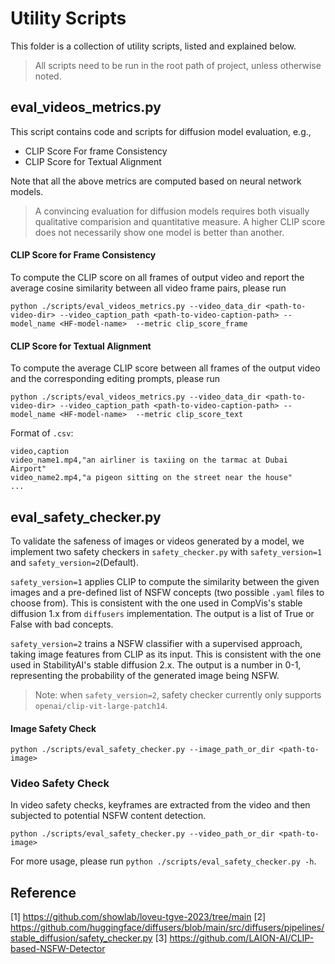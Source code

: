 # Utility Scripts

This folder is a collection of utility scripts, listed and explained below.

> All scripts need to be run in the root path of project, unless otherwise noted.

## eval_videos_metrics.py

This script contains code and scripts for diffusion model evaluation, e.g.,

- CLIP Score For frame Consistency
- CLIP Score for Textual Alignment


Note that all the above metrics are computed based on neural network models.

> A convincing evaluation for diffusion models requires both visually qualitative comparision and quantitative measure. A higher CLIP score does not necessarily show one model is better than another.


#### CLIP Score for Frame Consistency

To compute the CLIP score on all frames of output video and report the average cosine similarity between all video frame pairs, please run

```shell
python ./scripts/eval_videos_metrics.py --video_data_dir <path-to-video-dir> --video_caption_path <path-to-video-caption-path> --model_name <HF-model-name>  --metric clip_score_frame
```

#### CLIP Score for Textual Alignment

To compute the average CLIP score between all frames of the output video and the corresponding editing prompts, please run

```shell
python ./scripts/eval_videos_metrics.py --video_data_dir <path-to-video-dir> --video_caption_path <path-to-video-caption-path> --model_name <HF-model-name>  --metric clip_score_text
```

Format of `.csv`:
```
video,caption
video_name1.mp4,"an airliner is taxiing on the tarmac at Dubai Airport"
video_name2.mp4,"a pigeon sitting on the street near the house"
...
```



## eval_safety_checker.py

To validate the safeness of images or videos generated by a model, we implement two safety checkers in `safety_checker.py` with `safety_version=1` and `safety_version=2`(Default).

`safety_version=1` applies CLIP to compute the similarity between the given images and a pre-defined list of NSFW concepts (two possible `.yaml` files to choose from). This is consistent with the one used in CompVis's stable diffusion 1.x from `diffusers` implementation. The output is a list of True or False with bad concepts.

`safety_version=2` trains a NSFW classifier with a supervised approach, taking image features from CLIP as its input. This is consistent with the one used in StabilityAI's stable diffusion 2.x. The output is a number in 0-1, representing the probability of the generated image being NSFW.
> Note: when `safety_version=2`, safety checker currently only supports `openai/clip-vit-large-patch14`.

#### Image Safety Check

```
python ./scripts/eval_safety_checker.py --image_path_or_dir <path-to-image>
```

### Video Safety Check

In video safety checks, keyframes are extracted from the video and then subjected to potential NSFW content detection.

```
python ./scripts/eval_safety_checker.py --video_path_or_dir <path-to-image>
```

For more usage, please run `python ./scripts/eval_safety_checker.py -h`.

## Reference

[1] https://github.com/showlab/loveu-tgve-2023/tree/main
[2] https://github.com/huggingface/diffusers/blob/main/src/diffusers/pipelines/stable_diffusion/safety_checker.py
[3] https://github.com/LAION-AI/CLIP-based-NSFW-Detector
